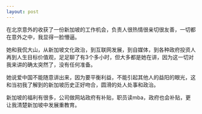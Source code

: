 ```yaml
---
layout: post
---
```


在北京意外的收获了一份新加坡的工作机会，负责人很热情很亲切很友善，一切都在意外之中，我显得一脸懵逼。

她和我侃大山，从新加坡文化政治，到互联网发展，到自媒体，到各种政府投资人再到人生目标价值观，足足聊了有3个多小时，但大多都是她在讲，因为这一切对我来讲的确太突然了，没有任何准备。

她说爱中国不能随意讲出来，因为要平衡利益，不能引起其他人的益阳的眼光，这和当初我了解到的新加坡历史正好吻合，圆滑的处人处事和政治。

新加坡的福利有很多，公司做网站政府有补贴，职员读mba，政府也会补贴，更让我清楚新加坡中发展重教育。